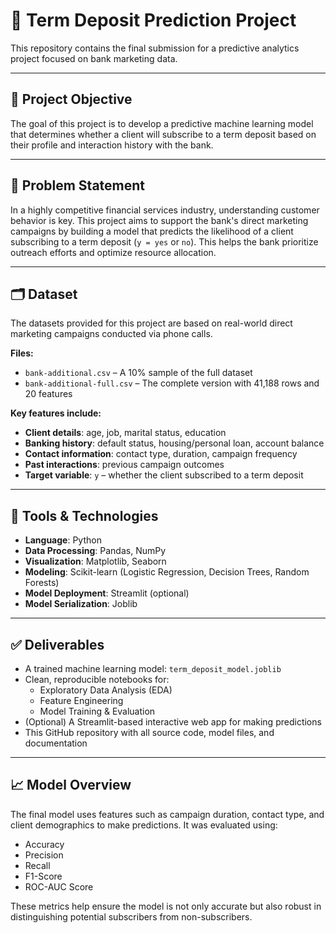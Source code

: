 
# 🏦 Term Deposit Prediction Project

This repository contains the final submission for a predictive analytics project focused on bank marketing data.

---

## 🚀 Project Objective
The goal of this project is to develop a predictive machine learning model that determines whether a client will subscribe to a term deposit based on their profile and interaction history with the bank.

---

## 🧠 Problem Statement

In a highly competitive financial services industry, understanding customer behavior is key. This project aims to support the bank's direct marketing campaigns by building a model that predicts the likelihood of a client subscribing to a term deposit (`y = yes` or `no`). This helps the bank prioritize outreach efforts and optimize resource allocation.

---

## 🗂️ Dataset

The datasets provided for this project are based on real-world direct marketing campaigns conducted via phone calls.

  **Files:**
- `bank-additional.csv` – A 10% sample of the full dataset
- `bank-additional-full.csv` – The complete version with 41,188 rows and 20 features

**Key features include:**
- **Client details**: age, job, marital status, education
- **Banking history**: default status, housing/personal loan, account balance
- **Contact information**: contact type, duration, campaign frequency
- **Past interactions**: previous campaign outcomes
- **Target variable**: `y` – whether the client subscribed to a term deposit

---

## 🧰 Tools & Technologies

- **Language**: Python
- **Data Processing**: Pandas, NumPy
- **Visualization**: Matplotlib, Seaborn
- **Modeling**: Scikit-learn (Logistic Regression, Decision Trees, Random Forests)
- **Model Deployment**: Streamlit (optional)
- **Model Serialization**: Joblib

---

## ✅ Deliverables

- A trained machine learning model: `term_deposit_model.joblib`
- Clean, reproducible notebooks for:
  - Exploratory Data Analysis (EDA)
  - Feature Engineering
  - Model Training & Evaluation
- (Optional) A Streamlit-based interactive web app for making predictions
- This GitHub repository with all source code, model files, and documentation

---

## 📈 Model Overview

The final model uses features such as campaign duration, contact type, and client demographics to make predictions. It was evaluated using:
- Accuracy
- Precision
- Recall
- F1-Score
- ROC-AUC Score

These metrics help ensure the model is not only accurate but also robust in distinguishing potential subscribers from non-subscribers.
